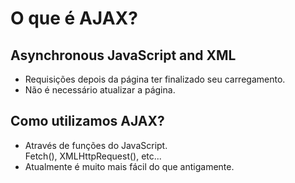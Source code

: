 # O que é AJAX?

## Asynchronous JavaScript and XML

* Requisições depois da página ter finalizado seu carregamento.
* Não é necessário atualizar a página.

## Como utilizamos AJAX?

* Através de funções do JavaScript.<br>
Fetch(), XMLHttpRequest(), etc...
* Atualmente é muito mais fácil do que antigamente.

## 
